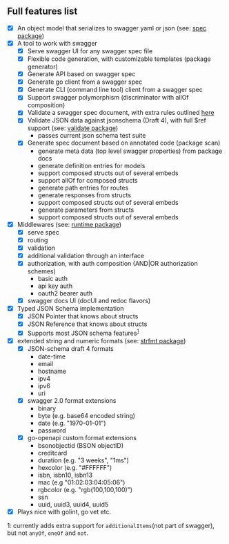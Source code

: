## Full features list

- [x] An object model that serializes to swagger yaml or json (see: [spec package](https://github.com/go-openapi/spec))
- [x] A tool to work with swagger
  - [x] Serve swagger UI for any swagger spec file
  - [x] Flexible code generation, with customizable templates (package generator)
  - [x] Generate API based on swagger spec
  - [x] Generate go client from a swagger spec
  - [x] Generate CLI (command line tool) client from a swagger spec
  - [x] Support swagger polymorphism (discriminator with allOf composition)
  - [x] Validate a swagger spec document, with extra rules outlined [here](usage/validate.md)
  - [x] Validate JSON data against jsonschema (Draft 4), with full $ref support (see: [validate package](https://github.com/go-openapi/validate))
    - passes current json schema test suite
  - [x] Generate spec document based on annotated code (package scan)
    - generate meta data (top level swagger properties) from package docs
    - generate definition entries for models
    - support composed structs out of several embeds
    - support allOf for composed structs
    - generate path entries for routes
    - generate responses from structs
    - support composed structs out of several embeds
    - generate parameters from structs
    - support composed structs out of several embeds
- [x] Middlewares (see: [runtime package](https://github.com/go-openapi/runtime))
  - [x] serve spec
  - [x] routing
  - [x] validation
  - [x] additional validation through an interface
  - [x] authorization, with auth composition (AND|OR authorization schemes)
    - basic auth
    - api key auth
    - oauth2 bearer auth
  - [x] swagger docs UI (docUI and redoc flavors)
- [x] Typed JSON Schema implementation
  - [x] JSON Pointer that knows about structs
  - [x] JSON Reference that knows about structs
  - [x] Supports most JSON schema features<sup>[1](#footnote1)</sup>
- [x] extended string and numeric formats (see: [strfmt package](https://github.com/go-openapi/strfmt))
  - [x] JSON-schema draft 4 formats
    - date-time
    - email
    - hostname
    - ipv4
    - ipv6
    - uri
  - [x] swagger 2.0 format extensions
    - binary
    - byte (e.g. base64 encoded string)
    - date (e.g. "1970-01-01")
    - password
  - [x] go-openapi custom format extensions
    - bsonobjectid (BSON objectID)
    - creditcard
    - duration (e.g. "3 weeks", "1ms")
    - hexcolor (e.g. "#FFFFFF")
    - isbn, isbn10, isbn13
    - mac (e.g "01:02:03:04:05:06")
    - rgbcolor (e.g. "rgb(100,100,100)")
    - ssn
    - uuid, uuid3, uuid4, uuid5
- [x] Plays nice with golint, go vet etc.

<a name="footnote1">1</a>: currently adds extra support for `additionalItems`(not part of swagger), but not `anyOf`, `oneOf` and `not`.
